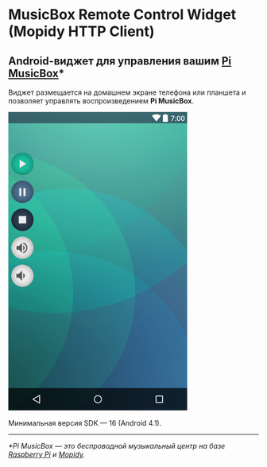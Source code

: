 # MusicBox Remote Control Widget (Mopidy HTTP Client)

## Android-виджет для управления вашим [Pi MusicBox](http://www.pimusicbox.com/)*

Виджет размещается на домашнем экране телефона или планшета и позволяет управлять воспроизведением **Pi MusicBox**.

![MusicBox Remote Control Widget](https://github.com/leje-space/musicbox-control/raw/master/images/preview.png)

Минимальная версия SDK — 16 (Android 4.1).

**********************

*\*Pi MusicBox — это беспроводной музыкальный центр на базе [Raspberry Pi](https://ru.wikipedia.org/wiki/Raspberry_Pi) и [Mopidy](https://www.mopidy.com/).*
